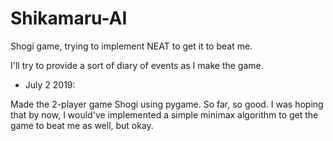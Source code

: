# Shikamaru-AI
Shogi game, trying to implement NEAT to get it to beat me.

I'll try to provide a sort of diary of events as I make the game.

* July 2 2019:

Made the 2-player game Shogi using pygame. So far, so good. I was hoping that by now, I would've implemented a simple minimax algorithm to get the game to beat me as well, but okay.
